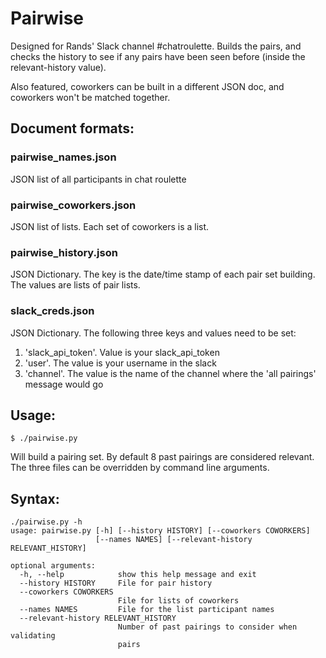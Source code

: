# Pairwise

Designed for Rands' Slack channel #chatroulette.  Builds the pairs, and
checks the history to see if any pairs have been seen before (inside the
relevant-history value).  

Also featured, coworkers can be built in a different JSON doc, and coworkers
won't be matched together.

## Document formats:
### pairwise_names.json
JSON list of all participants in chat roulette

### pairwise_coworkers.json
JSON list of lists.  Each set of coworkers is a list.

### pairwise_history.json
JSON Dictionary.  The key is the date/time stamp of each pair set building.
The values are lists of pair lists.

### slack_creds.json
JSON Dictionary.  The following three keys and values need to be set:
1. 'slack_api_token'.  Value is your slack_api_token
2. 'user'.  The value is your username in the slack
3. 'channel'.  The value is the name of the channel where the 'all pairings' message would go

## Usage:

```
$ ./pairwise.py
```

Will build a pairing set.  By default 8 past pairings are considered relevant.
The three files can be overridden by command line arguments.

## Syntax:

```
./pairwise.py -h
usage: pairwise.py [-h] [--history HISTORY] [--coworkers COWORKERS]
                   [--names NAMES] [--relevant-history RELEVANT_HISTORY]

optional arguments:
  -h, --help            show this help message and exit
  --history HISTORY     File for pair history
  --coworkers COWORKERS
                        File for lists of coworkers
  --names NAMES         File for the list participant names
  --relevant-history RELEVANT_HISTORY
                        Number of past pairings to consider when validating
                        pairs
```
